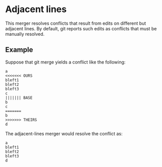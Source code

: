 # Adjacent lines

This merger resolves conflicts that result from edits on different but adjacent
lines.  By default, git reports such edits as conflicts that must be manually
resolved.

## Example

Suppose that git merge yields a conflict like the following:

```diff-fenced
a
<<<<<<< OURS
bleft1
bleft2
bleft3
c
||||||| BASE
b
c
=======
b
>>>>>>> THEIRS
d
```

The adjacent-lines merger would resolve the conflict as:

```output
a
bleft1
bleft2
bleft3
d
```
